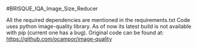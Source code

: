 #BRISQUE_IQA_Image_Size_Reducer

All the required dependencies are mentioned in the requirements.txt
Code uses python image-quality library. As of now its latest build is not available with pip (current one has a bug).
Original code can be found at: https://github.com/ocampor/image-quality

